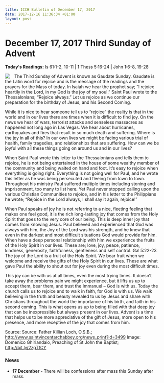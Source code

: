 ```yaml
---
title: ICCH Bulletin of December 17, 2017
date: 2017-12-16 11:36:34 +01:00
layout: post
---
```


# December 17, 2017 Third Sunday of Advent
<span style="float: right"><em></em></span>
**Today's Readings:** Is 61:1-2, 10-11 | 1 Thess 5:16-24 | John 1:6-8, 19-28


<img style="float: left; margin-right: 1em;" src="http://bit.ly/2zgTfCY">

The Third Sunday of Advent is known as Gaudate Sunday. Gaudate is the Latin word for rejoice and is the message of the readings and the prayers for the Mass of today. In Isaiah we hear the prophet say; “I rejoice heartily in the Lord, in my God is the joy of my soul.” Saint Paul wrote to the Thessalonians; “Rejoice always.” Let us rejoice as we continue our preparation for the birthday of Jesus, and his Second Coming.

While it is nice to hear someone tell us to “rejoice” the reality is that in the world and in our lives there are times when it is difficult to find joy. On the news we hear of wars, terrorist attacks and senseless massacres as happened not long ago in Las Vegas. We hear about hurricanes, earthquakes and fires that result in so much death and suffering. Where is the joy in all of this? In our own lives we might be facing various trial of health, family tragedies, and relationships that are suffering. How can we be joyful with all these things going on around us and in our lives?

When Saint Paul wrote this letter to the Thessalonians and tells them to rejoice, he is not being entertained in the house of some wealthy member of the community and being waited on hand and foot. It’s easy to rejoice when everything is going right. Everything is not going well for Paul, and he wrote this letter as he was being persecuted and fleeing from town to town. Throughout his ministry Paul suffered multiple times including stoning and imprisonment, too many to list here. Yet Paul never stopped calling upon the various Christian Communities to rejoice, and in his letter to the Philippians he wrote; “Rejoice in the Lord always, I shall say it again, rejoice!”

When Paul speaks of joy he is not referring to a nice, fleeting feeling that makes one feel good, it is the rich long-lasting joy that comes from the Holy Spirit that goes to the very core of our being. This is deep inner joy that comes from knowing Jesus. Paul believed and experienced that God was always with him, the Joy of the Lord was his strength, and he knew that even in the darkest and most difficult situations God would provide for him. When have a deep personal relationship with him we experience the fruits of the Holy Spirit in our lives. These are; love, joy, peace, patience, kindness, generosity, faithfulness, gentleness and self control. Gal 5:22-23 The joy of the Lord is a fruit of the Holy Spirit. We bear fruit when we welcome and receive the gifts of the Holy Spirit in our lives. These are what gave Paul the ability to shout out for joy even during the most difficult times.

This joy can be with us at all times, even the most trying times. It doesn’t take away the problems pain we might experience, but it lifts us up to accept them, bear them, and trust the Immanuel – God is with us. Today the church calls us to rejoice and to walk in faith, for God is with us. We walk believing in the truth and beauty revealed to us by Jesus and share with Christians throughout the world the importance of his birth, and faith in his second coming. This is what opens us up to being filled with that deep joy that can be inexpressible but always present in our lives. Advent is a time that helps us to be more appreciative of the gift of Jesus, more open to his presence, and more receptive of the joy that comes from him. 

Source: Source: Father Killian Loch, O.S.B.; http://www.saintvincentarchabbey.org/news_print?id=3499
Image: Domenico Ghirlandaio, Preaching of St John the Baptist; http://bit.ly/2zgTfCY

### News 

* **17 December** - There will be confessions after mass this Sunday after mass.
